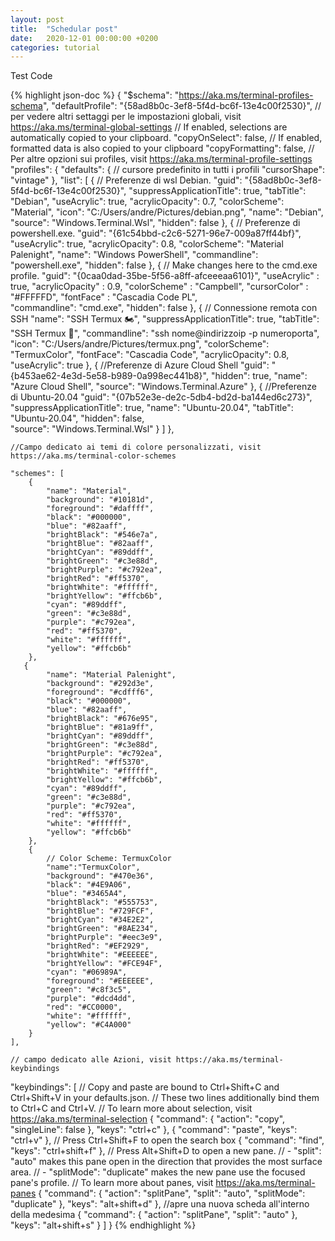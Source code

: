 ```yaml
---
layout: post
title:  "Schedular post"
date:   2020-12-01 00:00:00 +0200
categories: tutorial
---
```

Test Code 

{% highlight json-doc %}
 {
    "$schema": "https://aka.ms/terminal-profiles-schema",
    "defaultProfile": "{58ad8b0c-3ef8-5f4d-bc6f-13e4c00f2530}",
    // per vedere altri settaggi per le impostazioni globali, visit https://aka.ms/terminal-global-settings
    // If enabled, selections are automatically copied to your clipboard.
    "copyOnSelect": false,
    // If enabled, formatted data is also copied to your clipboard
    "copyFormatting": false,
    // Per altre opzioni sui profiles, visit https://aka.ms/terminal-profile-settings
    "profiles": {
        "defaults": {
            // cursore predefinito in tutti i profili
            "cursorShape": "vintage"
        },
        "list": [
            {
                // Preferenze di wsl Debian.
                "guid": "{58ad8b0c-3ef8-5f4d-bc6f-13e4c00f2530}",
                "suppressApplicationTitle": true,
                "tabTitle": "Debian",
                "useAcrylic": true,
                "acrylicOpacity": 0.7,
                "colorScheme": "Material",
                "icon": "C:/Users/andre/Pictures/debian.png",
                "name": "Debian",
                "source": "Windows.Terminal.Wsl",
                "hidden": false
            },
            {
                // Preferenze di powershell.exe.
                "guid": "{61c54bbd-c2c6-5271-96e7-009a87ff44bf}",
                "useAcrylic": true,
                "acrylicOpacity": 0.8,
                "colorScheme": "Material Palenight",
                "name": "Windows PowerShell",
                "commandline": "powershell.exe",
                "hidden": false
            },
            {
                // Make changes here to the cmd.exe profile.
                "guid": "{0caa0dad-35be-5f56-a8ff-afceeeaa6101}",
                "useAcrylic" : true,
                "acrylicOpacity" : 0.9,
                "colorScheme" : "Campbell",
                "cursorColor" : "#FFFFFD",
                "fontFace" : "Cascadia Code PL",     
                "commandline": "cmd.exe",
                "hidden": false
            },
            {
                // Connessione remota con SSH
                "name": "SSH Termux 🏍",
                "suppressApplicationTitle": true,
                "tabTitle": "SSH Termux 📱",
                "commandline": "ssh nome@indirizzoip -p numeroporta",
                "icon": "C:/Users/andre/Pictures/termux.png",
                "colorScheme": "TermuxColor",
                "fontFace": "Cascadia Code",
                "acrylicOpacity": 0.8,
                "useAcrylic": true
            },
            {
                //Preferenze di Azure Cloud Shell
                "guid": "{b453ae62-4e3d-5e58-b989-0a998ec441b8}",
                "hidden": true,
                "name": "Azure Cloud Shell",
                "source": "Windows.Terminal.Azure"
            },
            {
                //Preferenze di Ubuntu-20.04
                "guid": "{07b52e3e-de2c-5db4-bd2d-ba144ed6c273}",
                "suppressApplicationTitle": true,
                "name": "Ubuntu-20.04",
                "tabTitle": "Ubuntu-20.04",
                "hidden": false,                
                "source": "Windows.Terminal.Wsl"
            }
        ]
    },
    
    //Campo dedicato ai temi di colore personalizzati, visit https://aka.ms/terminal-color-schemes
    
    "schemes": [
        {
            "name": "Material",
            "background": "#10181d",
            "foreground": "#daffff",
            "black": "#000000",
            "blue": "#82aaff",
            "brightBlack": "#546e7a",
            "brightBlue": "#82aaff",
            "brightCyan": "#89ddff",
            "brightGreen": "#c3e88d",
            "brightPurple": "#c792ea",
            "brightRed": "#ff5370",
            "brightWhite": "#ffffff",
            "brightYellow": "#ffcb6b",
            "cyan": "#89ddff",
            "green": "#c3e88d",
            "purple": "#c792ea",
            "red": "#ff5370",
            "white": "#ffffff",
            "yellow": "#ffcb6b"
        },
       {
            "name": "Material Palenight",
            "background": "#292d3e",
            "foreground": "#cdfff6",
            "black": "#000000",
            "blue": "#82aaff",
            "brightBlack": "#676e95",
            "brightBlue": "#81a9ff",
            "brightCyan": "#89ddff",
            "brightGreen": "#c3e88d",
            "brightPurple": "#c792ea",
            "brightRed": "#ff5370",
            "brightWhite": "#ffffff",
            "brightYellow": "#ffcb6b",
            "cyan": "#89ddff",
            "green": "#c3e88d",
            "purple": "#c792ea",
            "red": "#ff5370",
            "white": "#ffffff",
            "yellow": "#ffcb6b"
        },
        {
            // Color Scheme: TermuxColor
            "name":"TermuxColor",
            "background": "#470e36",
            "black": "#4E9A06",
            "blue": "#3465A4",
            "brightBlack": "#555753",
            "brightBlue": "#729FCF",
            "brightCyan": "#34E2E2",
            "brightGreen": "#8AE234",
            "brightPurple": "#eec3e9",
            "brightRed": "#EF2929",
            "brightWhite": "#EEEEEE",
            "brightYellow": "#FCE94F",
            "cyan": "#06989A",
            "foreground": "#EEEEEE",
            "green": "#c8f3c5",
            "purple": "#dcd4dd",
            "red": "#CC0000",
            "white": "#ffffff",
            "yellow": "#C4A000"
        }
    ],
    
    // campo dedicato alle Azioni, visit https://aka.ms/terminal-keybindings
   
   "keybindings": [
        // Copy and paste are bound to Ctrl+Shift+C and Ctrl+Shift+V in your defaults.json.
        // These two lines additionally bind them to Ctrl+C and Ctrl+V.
        // To learn more about selection, visit https://aka.ms/terminal-selection
        {
            "command": {
                "action": "copy",
                "singleLine": false
            },
            "keys": "ctrl+c"
        },
        {
            "command": "paste",
            "keys": "ctrl+v"
        },
        // Press Ctrl+Shift+F to open the search box
        {
            "command": "find",
            "keys": "ctrl+shift+f"
        },
        // Press Alt+Shift+D to open a new pane.
        // - "split": "auto" makes this pane open in the direction that provides the most surface area.
        // - "splitMode": "duplicate" makes the new pane use the focused pane's profile.
        // To learn more about panes, visit https://aka.ms/terminal-panes
        {
            "command": {
                "action": "splitPane",
                "split": "auto",
                "splitMode": "duplicate"
            },
            "keys": "alt+shift+d"
        },
        //apre una nuova scheda all'interno della medesima
        {
            "command": {
                "action": "splitPane",
                "split": "auto"
            },
            "keys": "alt+shift+s"
        }
    ]
}
{% endhighlight %}